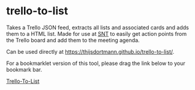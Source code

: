 # trello-to-list
Takes a Trello JSON feed, extracts all lists and associated cards and adds them to a HTML list. Made for use at [SNT](https://www.snt.utwente.nl) to easily get action points from the Trello board and add them to the meeting agenda.

Can be used directly at https://thijsdortmann.github.io/trello-to-list/.

For a bookmarklet version of this tool, please drag the link below to your bookmark bar.

[Trello-To-List](javascript:(function()%7Bif(location.href.startsWith('https%3A%2F%2Ftrello.com%2Fb%2F'))%20%7Blet%20boardId%20%3D%20%2Fhttps%3A%5C%2F%5C%2Ftrello.com%5C%2Fb%5C%2F(%5Cw%2B)%5C%2F%5Cw%2B%2F.exec(location.href)%5B1%5D%3Bfetch('https%3A%2F%2Ftrello.com%2Fb%2F'%20%2B%20boardId%20%2B%20'.json').then(function(response)%20%7Breturn%20response.json()%3B%7D).then(function(data)%20%7Bconst%20listTab%20%3D%20window.open('').document%3Bconst%20lists%20%3D%20%7B%7D%3Bdata.lists.forEach(function(l)%20%7Blists%5Bl.id%5D%20%3D%20%7B'name'%20%3A%20l.name%2C'cards'%20%3A%20%5B%5D%7D%3B%7D)%3Bdata.cards.forEach(function(c)%20%7Bif(!c.closed)%20%7Blists%5Bc.idList%5D.cards.push(%7B'name'%20%3A%20c.name%7D)%3B%7D%7D)%3Blet%20output%20%3D%20%22%22%3Bfor%20(var%20key%20in%20lists)%20%7Bif%20(lists.hasOwnProperty(key))%20%7Bvar%20l%20%3D%20lists%5Bkey%5D%3BlistTab.write(%22%3Ch1%3E%22%20%2B%20l.name%20%2B%20%22%3C%2Fh1%3E%3Cul%3E%22)%3Bl.cards.forEach(function(c)%20%7BlistTab.write(%22%3Cli%3E%22%20%2B%20c.name%20%2B%20%22%3C%2Fli%3E%22)%3B%7D)%3BlistTab.write(%22%3C%2Ful%3E%22)%3B%7D%7D%7D)%3B%7D%20else%20%7Balert(%22Please%20visit%20the%20Trello%20board%20you%20want%20to%20convert%20to%20a%20copyable%20HTML-list%20before%20clicking%20this%20bookmark.%22)%7D%7D)())
